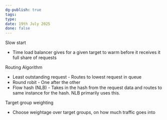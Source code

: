 ```yaml
---
dg-publish: true
tags: 
type: 
date: 19th July 2025
done: false
---
```


Slow start
- Time load balancer gives for a given target to warm before it receives it full share of requests

Routing Algorithm
- Least outstanding request - Routes to lowest request in queue
- Round robit - One after the other
- Flow hash (NLB) - Takes in the hash from the request data and routes to same instance for the hash. NLB primarily uses this. 

Target group weighting
- Choose weightage over target groups, on how much traffic goes into
